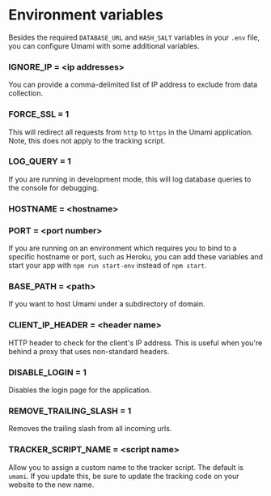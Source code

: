 # Environment variables

Besides the required `DATABASE_URL` and `HASH_SALT` variables in your `.env` file, 
you can configure Umami with some additional variables.

### IGNORE_IP = &lt;ip addresses&gt;

You can provide a comma-delimited list of IP address to exclude from data collection.

### FORCE_SSL = 1

This will redirect all requests from `http` to `https` in the Umami application. Note, this does not apply to the tracking script.

### LOG_QUERY = 1

If you are running in development mode, this will log database queries to the console for debugging.

### HOSTNAME = &lt;hostname&gt;
### PORT = &lt;port number&gt;

If you are running on an environment which requires you to bind to a specific hostname or port, such as Heroku, you can add
these variables and start your app with `npm run start-env` instead of `npm start`.

### BASE_PATH = &lt;path&gt;

If you want to host Umami under a subdirectory of domain. 

### CLIENT_IP_HEADER = &lt;header name&gt;

HTTP header to check for the client's IP address. This is useful when you're
behind a proxy that uses non-standard headers.

### DISABLE_LOGIN = 1

Disables the login page for the application.

### REMOVE_TRAILING_SLASH = 1

Removes the trailing slash from all incoming urls.

### TRACKER_SCRIPT_NAME = &lt;script name&gt;

Allow you to assign a custom name to the tracker script. The default is `umami`. If you update this, be sure to update the tracking code on your website to the new name.
